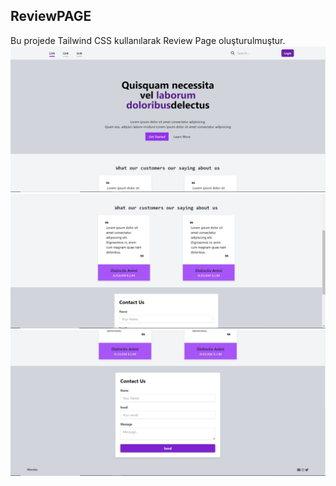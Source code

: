 ## ReviewPAGE 
Bu projede Tailwind CSS kullanılarak Review Page oluşturulmuştur. 
![1](/Hafta-5/TailwindCSS/Odev2/ReviewPAGE/img/1.png)
![2](/Hafta-5/TailwindCSS/Odev2/ReviewPAGE/img/2.JPG)
![3](/Hafta-5/TailwindCSS/Odev2/ReviewPAGE/img/3.JPG)